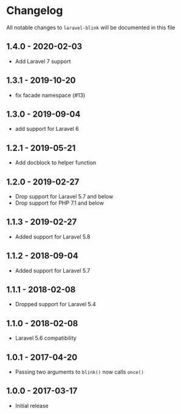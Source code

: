 # Changelog

All notable changes to `laravel-blink` will be documented in this file

## 1.4.0 - 2020-02-03

- Add Laravel 7 support

## 1.3.1 - 2019-10-20

- fix facade namespace (#13)

## 1.3.0 - 2019-09-04

- add support for Laravel 6

## 1.2.1 - 2019-05-21
- Add docblock to helper function

## 1.2.0 - 2019-02-27
- Drop support for Laravel 5.7 and below
- Drop support for PHP 7.1 and below

## 1.1.3 - 2019-02-27
- Added support for Laravel 5.8

## 1.1.2 - 2018-09-04
- Added support for Laravel 5.7

## 1.1.1 - 2018-02-08
- Dropped support for Laravel 5.4

## 1.1.0 - 2018-02-08
- Laravel 5.6 compatibility

## 1.0.1 - 2017-04-20
- Passing two arguments to `blink()` now calls `once()`

## 1.0.0 - 2017-03-17
- Initial release

